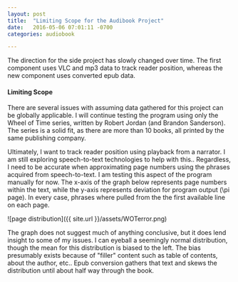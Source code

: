 ```yaml
---
layout: post
title:  "Limiting Scope for the Audibook Project"
date:   2016-05-06 07:01:11 -0700
categories: audiobook

---
```


The direction for the side project has slowly changed over time. The first
component uses VLC and mp3 data to track reader position, whereas the new
component uses converted epub data. 

#### Limiting Scope

There are several issues with assuming data gathered for this project can
be globally applicable. I will continue testing the program using only the
Wheel of Time series, written by Robert Jordan (and Brandon Sanderson). The
series is a solid fit, as there are more than 10 books, all printed by the
same publishing company. 

Ultimately, I want to track reader position using playback from a narrator. 
I am still exploring speech-to-text technologies to help with this.. 
Regardless, I need to be accurate when approximating page numbers using the
phrases acquired from speech-to-text. I am testing this aspect of the 
program manually for now. The x-axis of the graph below represents 
page numbers within the text, while the y-axis represents deviation for 
program output (\pi page). In every case, phrases where pulled from the the
first available line on each page.

![page distribution]({{ site.url }}/assets/WOTerror.png)

The graph does not suggest much of anything conclusive, but it does lend
insight to some of my issues. I can eyeball a seemingly normal distribution,
though the mean for this distribution is biased to the left. The bias 
presumably exists because of "filler" content such as table of contents, 
about the author, etc.. Epub conversion gathers that text and skews the 
distribution until about half way through the book. 




